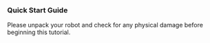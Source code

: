 ### Quick Start Guide

Please unpack your robot and check for any physical damage before beginning this tutorial.